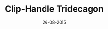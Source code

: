 ---
title: "Clip-Handle Tridecagon"
date: 26-08-2015

image: image.png
cad: model.ldr

source:
  url: "https://www.flickr.com/photos/11181786@N02/2049544173"
  title: "Rigid Tridecadon"
  author: "Paramat"
  date: 15-10-2007

taxonomy:
  part: ["48336", "60470b", "3022", "3003"]
  partcount: 78

  width: [14, stud]
  depth: [2, stud]
  height: [14, stud]

  function: shape_2D
  shape_2D_segments: 13
  shape_2D_segsize: 6
---